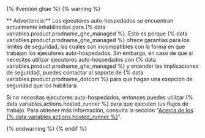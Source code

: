 {% ifversion ghae %}
{% warning %}

** Advertencia:** Los ejecutores auto-hospedados se encuentran actualmente inhabilitados para {% data variables.product.prodname_ghe_managed %}. Esto es porque {% data variables.product.prodname_ghe_managed %} ofrece garantías para los límites de seguridad, las cuales son incompatibles con la forma en que trabajan los ejecutores auto-hospedados. Sin embargo, en caso de que sí necesites utilizar ejecutores auto-hospedados con {% data variables.product.prodname_ghe_managed %} y entender las implicaciones de seguridad, puedes contactar al soporte de {% data variables.product.prodname_dotcom %} para que hagan una exepción de seguridad que los habilitará.

Si no necesitas ejecutores auto-hospedados, entonces puedes utilizar {% data variables.actions.hosted_runner %} para que ejecuten tus flujos de trabajo. Para obtener más información, consulta la sección "[Acerca de los {% data variables.actions.hosted_runner %}](/actions/using-github-hosted-runners/about-ae-hosted-runners)".

{% endwarning %}
{% endif %}
